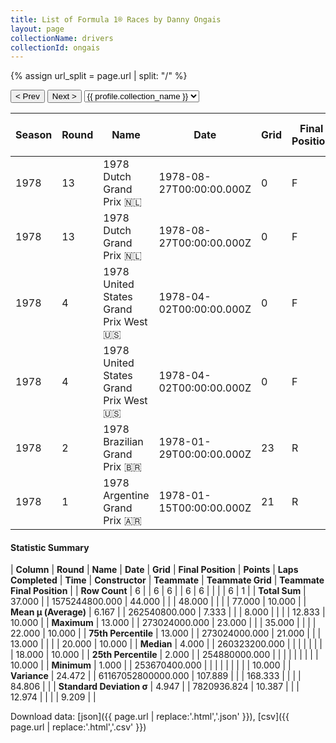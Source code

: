 ```yaml
---
title: List of Formula 1® Races by Danny Ongais
layout: page
collectionName: drivers
collectionId: ongais
---
```


{% assign url_split = page.url | split: "/" %}
<div id="collection-navigation">
<button onclick="selector.options[selector.selectedIndex-1].value && (window.location = selector.options[selector.selectedIndex-1].value);">&lt; Prev</button>
<button onclick="selector.options[selector.selectedIndex+1].value && (window.location = selector.options[selector.selectedIndex+1].value);">Next &gt;</button>
<select id="selector" onchange="this.options[this.selectedIndex].value && (window.location = this.options[this.selectedIndex].value);">
  {% for collectionId in site.data[page.collectionName].refs %}
    {% if collectionId == page.collectionId %}
      {% assign selected = "selected" %}
    {% else %}
      {% assign selected = "" %}
    {% endif %}
    {% assign profile = site.data[page.collectionName][collectionId].profile %}
    <option value="/f1/{{ page.collectionName }}/{{ collectionId }}/{{ url_split[4] }}" {{ selected }}>{{ profile.collection_name }}</option>
  {% endfor %}
</select>
</div>

| Season | Round | Name | Date | Grid | Final Position | Points | Laps Completed | Time | Constructor | Teammate | Teammate Grid | Teammate Final Position |
|--|--|--|--|--|--|--|--|--|--|--|--|--|
| 1978 | 13 | 1978 Dutch Grand Prix 🇳🇱 | 1978-08-27T00:00:00.000Z | 0 | F | 0.0 | 0 |   | Shadow 🇬🇧 | [Hans-Joachim Stuck 🇩🇪](/f1/drivers/stuck) | 18 | R |
| 1978 | 13 | 1978 Dutch Grand Prix 🇳🇱 | 1978-08-27T00:00:00.000Z | 0 | F | 0.0 | 0 |   | Shadow 🇬🇧 | [Clay Regazzoni 🇨🇭](/f1/drivers/regazzoni) | 0 | F |
| 1978 | 4 | 1978 United States Grand Prix West 🇺🇸 | 1978-04-02T00:00:00.000Z | 0 | F | 0.0 | 0 |   | Shadow 🇬🇧 | [Clay Regazzoni 🇨🇭](/f1/drivers/regazzoni) | 20 | 10 |
| 1978 | 4 | 1978 United States Grand Prix West 🇺🇸 | 1978-04-02T00:00:00.000Z | 0 | F | 0.0 | 0 |   | Shadow 🇬🇧 | [Hans-Joachim Stuck 🇩🇪](/f1/drivers/stuck) | 0 | W |
| 1978 | 2 | 1978 Brazilian Grand Prix 🇧🇷 | 1978-01-29T00:00:00.000Z | 23 | R | 0.0 | 13 |   | Ensign 🇬🇧 | [Lamberto Leoni 🇮🇹](/f1/drivers/leoni) | 17 | R |
| 1978 | 1 | 1978 Argentine Grand Prix 🇦🇷 | 1978-01-15T00:00:00.000Z | 21 | R | 0.0 | 35 |   | Ensign 🇬🇧 | [Lamberto Leoni 🇮🇹](/f1/drivers/leoni) | 22 | R |

#### Statistic Summary

| **Column** | **Round** | **Name** | **Date** | **Grid** | **Final Position** | **Points** | **Laps Completed** | **Time** | **Constructor** | **Teammate** | **Teammate Grid** | **Teammate Final Position** |
| **Row Count** | 6 |  | 6 | 6 |  | 6 | 6 |  |  |  | 6 | 1 |
| **Total Sum** | 37.000 |  | 1575244800.000 | 44.000 |  |  | 48.000 |  |  |  | 77.000 | 10.000 |
| **Mean μ (Average)** | 6.167 |  | 262540800.000 | 7.333 |  |  | 8.000 |  |  |  | 12.833 | 10.000 |
| **Maximum** | 13.000 |  | 273024000.000 | 23.000 |  |  | 35.000 |  |  |  | 22.000 | 10.000 |
| **75th Percentile** | 13.000 |  | 273024000.000 | 21.000 |  |  | 13.000 |  |  |  | 20.000 | 10.000 |
| **Median** | 4.000 |  | 260323200.000 |  |  |  |  |  |  |  | 18.000 | 10.000 |
| **25th Percentile** | 2.000 |  | 254880000.000 |  |  |  |  |  |  |  |  | 10.000 |
| **Minimum** | 1.000 |  | 253670400.000 |  |  |  |  |  |  |  |  | 10.000 |
| **Variance** | 24.472 |  | 61167052800000.000 | 107.889 |  |  | 168.333 |  |  |  | 84.806 |  |
| **Standard Deviation σ** | 4.947 |  | 7820936.824 | 10.387 |  |  | 12.974 |  |  |  | 9.209 |  |

Download data: [json]({{ page.url | replace:'.html','.json' }}), [csv]({{ page.url | replace:'.html','.csv' }})
